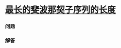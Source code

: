 # [最长的斐波那契子序列的长度](https://leetcode-cn.com/problems/length-of-longest-fibonacci-subsequence)

### 问题



### 解答

```

```

